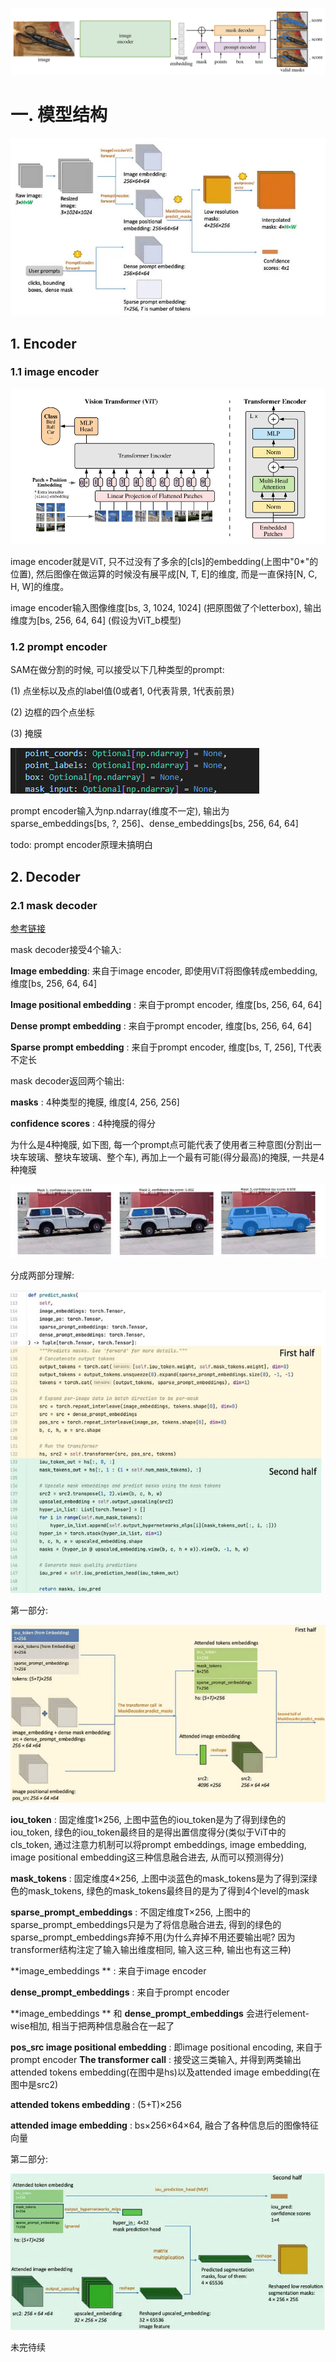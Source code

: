 ![](assets/model.jpg)

# 一. 模型结构

![](assets/arch.jpg)

## 1. Encoder

### 1.1 image encoder

![](assets/vit.jpg)

image encoder就是ViT, 只不过没有了多余的[cls]的embedding(上图中"0*"的位置),  然后图像在做运算的时候没有展平成[N, T, E]的维度, 而是一直保持[N, C, H, W]的维度。

image encoder输入图像维度[bs, 3, 1024, 1024] (把原图做了个letterbox), 输出维度为[bs, 256, 64, 64] (假设为ViT_b模型)

### 1.2 prompt encoder

SAM在做分割的时候, 可以接受以下几种类型的prompt:

(1) 点坐标以及点的label值(0或者1, 0代表背景, 1代表前景)

(2) 边框的四个点坐标

(3) 掩膜

![](assets/prompt.jpg)

prompt encoder输入为np.ndarray(维度不一定), 输出为sparse_embeddings[bs, ?, 256]、dense_embeddings[bs, 256, 64, 64]

todo: prompt encoder原理未搞明白

## 2. Decoder

### 2.1 mask decoder 

[参考链接](https://towardsdatascience.com/how-does-the-segment-anything-models-sam-s-decoder-work-0e4ab4732c37)

mask decoder接受4个输入:

**Image embedding**: 来自于image encoder, 即使用ViT将图像转成embedding, 维度[bs, 256, 64, 64]

**Image positional embedding** : 来自于prompt encoder, 维度[bs, 256, 64, 64]

**Dense prompt embedding** : 来自于prompt encoder, 维度[bs, 256, 64, 64]

**Sparse prompt embedding** : 来自于prompt encoder, 维度[bs,  T, 256], T代表不定长

mask decoder返回两个输出:

**masks** : 4种类型的掩膜, 维度[4, 256, 256]

**confidence scores** : 4种掩膜的得分

为什么是4种掩膜, 如下图, 每一个prompt点可能代表了使用者三种意图(分割出一块车玻璃、整块车玻璃、整个车), 再加上一个最有可能(得分最高)的掩膜, 一共是4种掩膜

![](assets/masks.jpg)

分成两部分理解:

![](assets/predict_masks.jpg)

第一部分:

![](assets/part1.jpg)

**iou_token** : 固定维度1×256, 上图中蓝色的iou_token是为了得到绿色的iou_token, 绿色的iou_token最终目的是得出置信度得分(类似于ViT中的cls_token, 通过注意力机制可以将prompt embeddings, image embedding, image positional embedding这三种信息融合进去, 从而可以预测得分)

**mask_tokens** : 固定维度4×256,  上图中淡蓝色的mask_tokens是为了得到深绿色的mask_tokens, 绿色的mask_tokens最终目的是为了得到4个level的mask

**sparse_prompt_embeddings** : 不固定维度T×256, 上图中的sparse_prompt_embeddings只是为了将信息融合进去, 得到的绿色的sparse_prompt_embeddings弃掉不用(为什么弃掉不用还要输出呢? 因为transformer结构注定了输入输出维度相同, 输入这三种, 输出也有这三种)

**image_embeddings ** : 来自于image encoder

**dense_prompt_embeddings** : 来自于prompt encoder

**image_embeddings ** 和 **dense_prompt_embeddings** 会进行element-wise相加, 相当于把两种信息融合在一起了

**pos_src image positional embedding** : 即image positional encoding, 来自于prompt encoder
**The transformer call** : 接受这三类输入, 并得到两类输出attended tokens embedding(在图中是hs)以及attended image embedding(在图中是src2)

**attended tokens embedding** : (5+T)×256

**attended image embedding** :  bs×256×64×64, 融合了各种信息后的图像特征向量



第二部分:

![](assets/part2.jpg)



未完待续









